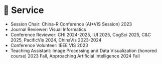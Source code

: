 
# 🤝 Service
-   Session Chair: China-R Conference (AI+VIS Session) 2023
-   Journal Reviewer: Visual Informatics
-	Conference Reviewer: CHI 2024-2025, IUI 2025, CogSci 2025, C&C 2025, PacificVis 2024, ChinaVis 2023-2024 
-	Conference Volunteer: IEEE VIS 2023
-	Teaching Assistant: Image Processing and Data Visualization (honored course) 2023 Fall, Approaching Artificial Intelligence 2024 Fall
